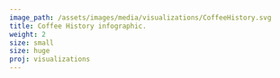 ```yaml
---
image_path: /assets/images/media/visualizations/CoffeeHistory.svg
title: Coffee History infographic.
weight: 2
size: small
size: huge
proj: visualizations
---
```

